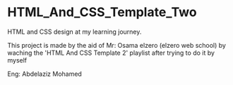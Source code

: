 # HTML_And_CSS_Template_Two

HTML and CSS design at my learning journey.

This project is made by the aid of Mr: Osama elzero (elzero web school) by waching the 'HTML And CSS Template 2' playlist after trying to do it by myself

Eng: Abdelaziz Mohamed

